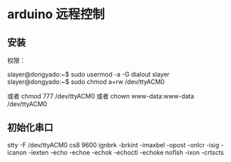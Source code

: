 # arduino 远程控制

## 安装
权限：

slayer@dongyado:~$ sudo usermod -a -G dialout slayer
slayer@dongyado:~$ sudo chmod a+rw /dev/ttyACM0 


或者 chmod 777 /dev/ttyACM0
或者 chown www-data:www-data /dev/ttyACM0


## 初始化串口
stty -F /dev/ttyACM0 cs8 9600 ignbrk -brkint -imaxbel -opost -onlcr -isig -icanon -iexten -echo -echoe -echok -echoctl -echoke noflsh -ixon -crtscts

